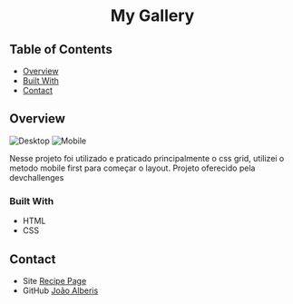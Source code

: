 <!-- Please update value in the {}  -->

<h1 align="center">My Gallery</h1>

## Table of Contents

- [Overview](#overview)
- [Built With](#built-with)
- [Contact](#contact)

<!-- OVERVIEW -->

## Overview

![Desktop](https://i.postimg.cc/vTN3jbbm/image.png)
![Mobile](https://i.postimg.cc/hG1Mn9c6/image.png)

Nesse projeto foi utilizado e praticado principalmente o css grid, utilizei o metodo mobile first para começar o layout.
Projeto oferecido pela devchallenges

### Built With

- HTML
- CSS

## Contact

- Site [Recipe Page](https://joaoalberis.github.io/devchallenges/ChallengesWebResponsive/mygallery/)
- GitHub [João Alberis](https://github.com/joaoalberis)